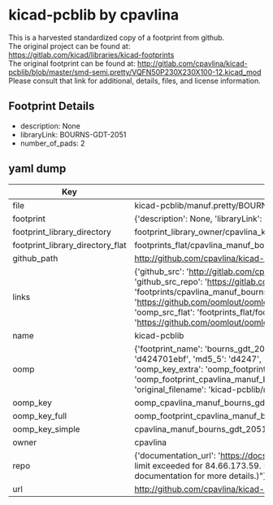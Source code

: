 # kicad-pcblib by cpavlina  
This is a harvested standardized copy of a footprint from github.  
The original project can be found at:  
https://gitlab.com/kicad/libraries/kicad-footprints  
The original footprint can be found at:
http://gitlab.com/cpavlina/kicad-pcblib/blob/master/smd-semi.pretty/VQFN50P230X230X100-12.kicad_mod
Please consult that link for additional, details, files, and license information.  
## Footprint Details
* description: None  
* libraryLink: BOURNS-GDT-2051  
* number_of_pads: 2  
## yaml dump  
| Key | Value |  
| --- | --- |  
| file | kicad-pcblib/manuf.pretty/BOURNS-GDT-2051.kicad_mod |  
| footprint | {'description': None, 'libraryLink': 'BOURNS-GDT-2051', 'number_of_pads': 2} |  
| footprint_library_directory | footprint_library_owner/cpavlina_kicad-pcblib |  
| footprint_library_directory_flat | footprints_flat/cpavlina_manuf_bourns_gdt_2051/working |  
| github_path | http://github.com/cpavlina/kicad-pcblib/blob/master/manuf.pretty/BOURNS-GDT-2051.kicad_mod |  
| links | {'github_src': 'http://gitlab.com/cpavlina/kicad-pcblib/blob/master/smd-semi.pretty/VQFN50P230X230X100-12.kicad_mod', 'github_src_repo': 'https://gitlab.com/kicad/libraries/kicad-footprints', 'oomp_bot': 'footprints/cpavlina_manuf_bourns_gdt_2051/working', 'oomp_bot_github': 'https://github.com/oomlout/oomlout_oomp_footprint_bot/tree/main/footprints/cpavlina_manuf_bourns_gdt_2051/working', 'oomp_src_flat': 'footprints_flat/footprints_flat/cpavlina_manuf_bourns_gdt_2051/working', 'oomp_src_flat_github': 'https://github.com/oomlout/oomlout_oomp_footprint_src/tree/main/footprints_flat/cpavlina_manuf_bourns_gdt_2051/working'} |  
| name | kicad-pcblib |  
| oomp | {'footprint_name': 'bourns_gdt_2051', 'library_name': 'manuf', 'md5': 'd424701ebf0ef585ab36a86da315daa2', 'md5_10': 'd424701ebf', 'md5_5': 'd4247', 'md5_6': 'd42470', 'oomp_key': 'oomp_cpavlina_manuf_bourns_gdt_2051', 'oomp_key_extra': 'oomp_footprint_cpavlina_manuf_bourns_gdt_2051', 'oomp_key_full': 'oomp_footprint_cpavlina_manuf_bourns_gdt_2051_d42470', 'oomp_key_simple': 'cpavlina_manuf_bourns_gdt_2051', 'original_filename': 'kicad-pcblib/manuf.pretty/BOURNS-GDT-2051.kicad_mod', 'owner_name': 'cpavlina'} |  
| oomp_key | oomp_cpavlina_manuf_bourns_gdt_2051 |  
| oomp_key_full | oomp_footprint_cpavlina_manuf_bourns_gdt_2051 |  
| oomp_key_simple | cpavlina_manuf_bourns_gdt_2051 |  
| owner | cpavlina |  
| repo | {'documentation_url': 'https://docs.github.com/rest/overview/resources-in-the-rest-api#rate-limiting', 'message': "API rate limit exceeded for 84.66.173.59. (But here's the good news: Authenticated requests get a higher rate limit. Check out the documentation for more details.)"} |  
| url | http://github.com/cpavlina/kicad-pcblib |  


